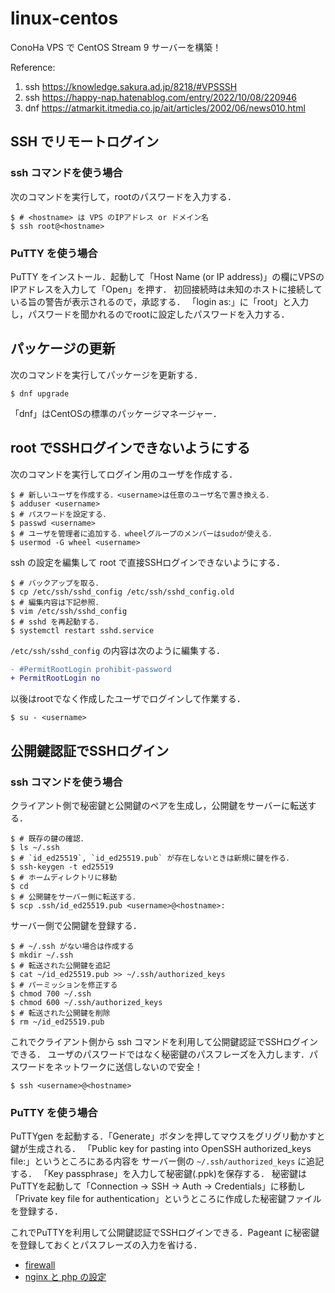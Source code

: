 # linux-centos

  ConoHa VPS で CentOS Stream 9 サーバーを構築！

Reference:
1. ssh  https://knowledge.sakura.ad.jp/8218/#VPSSSH
2. ssh  https://happy-nap.hatenablog.com/entry/2022/10/08/220946
3. dnf  https://atmarkit.itmedia.co.jp/ait/articles/2002/06/news010.html 

## SSH でリモートログイン

### ssh コマンドを使う場合

  次のコマンドを実行して，rootのパスワードを入力する．
```
$ # <hostname> は VPS のIPアドレス or ドメイン名
$ ssh root@<hostname>
```

### PuTTY を使う場合

  PuTTY をインストール．起動して「Host Name (or IP address)」の欄にVPSのIPアドレスを入力して「Open」を押す．
  初回接続時は未知のホストに接続している旨の警告が表示されるので，承認する．
  「login as:」に「root」と入力し，パスワードを聞かれるのでrootに設定したパスワードを入力する．

## パッケージの更新

  次のコマンドを実行してパッケージを更新する．
```
$ dnf upgrade
```

  「dnf」はCentOSの標準のパッケージマネージャー．

## root でSSHログインできないようにする

  次のコマンドを実行してログイン用のユーザを作成する．
```
$ # 新しいユーザを作成する．<username>は任意のユーザ名で置き換える．
$ adduser <username>
$ # パスワードを設定する．
$ passwd <username>
$ # ユーザを管理者に追加する．wheelグループのメンバーはsudoが使える．
$ usermod -G wheel <username>
```

  ssh の設定を編集して root で直接SSHログインできないようにする．
```
$ # バックアップを取る．
$ cp /etc/ssh/sshd_config /etc/ssh/sshd_config.old
$ # 編集内容は下記参照．
$ vim /etc/ssh/sshd_config
$ # sshd を再起動する．
$ systemctl restart sshd.service
```

  `/etc/ssh/sshd_config` の内容は次のように編集する．
```diff
- #PermitRootLogin prohibit-password
+ PermitRootLogin no
```

  以後はrootでなく作成したユーザでログインして作業する．
```
$ su - <username>
```

## 公開鍵認証でSSHログイン

### ssh コマンドを使う場合

  クライアント側で秘密鍵と公開鍵のペアを生成し，公開鍵をサーバーに転送する．
```
$ # 既存の鍵の確認．
$ ls ~/.ssh
$ # `id_ed25519`, `id_ed25519.pub` が存在しないときは新規に鍵を作る．
$ ssh-keygen -t ed25519
$ # ホームディレクトリに移動
$ cd
$ # 公開鍵をサーバー側に転送する．
$ scp .ssh/id_ed25519.pub <username>@<hostname>:
```

  サーバー側で公開鍵を登録する．
```
$ # ~/.ssh がない場合は作成する
$ mkdir ~/.ssh
$ # 転送された公開鍵を追記
$ cat ~/id_ed25519.pub >> ~/.ssh/authorized_keys
$ # パーミッションを修正する
$ chmod 700 ~/.ssh
$ chmod 600 ~/.ssh/authorized_keys
$ # 転送された公開鍵を削除
$ rm ~/id_ed25519.pub
```

  これでクライアント側から ssh コマンドを利用して公開鍵認証でSSHログインできる．
  ユーザのパスワードではなく秘密鍵のパスフレーズを入力します．パスワードをネットワークに送信しないので安全！
```
$ ssh <username>@<hostname>
```

### PuTTY を使う場合

  PuTTYgen を起動する．「Generate」ボタンを押してマウスをグリグリ動かすと鍵が生成される．
  「Public key for pasting into OpenSSH authorized_keys file:」というところにある内容を
  サーバー側の `~/.ssh/authorized_keys` に追記する．
  「Key passphrase」を入力して秘密鍵(.ppk)を保存する．
  秘密鍵はPuTTYを起動して「Connection → SSH → Auth → Credentials」に移動し
  「Private key file for authentication」というところに作成した秘密鍵ファイルを登録する．

  これでPuTTYを利用して公開鍵認証でSSHログインできる．Pageant に秘密鍵を登録しておくとパスフレーズの入力を省ける．

- [firewall](firewall.md)
- [nginx と php の設定](nginx-php.md)


